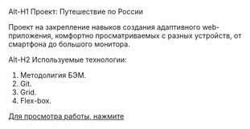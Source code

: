 Alt-H1 Проект: Путешествие по России

Проект на закрепление навыков создания адаптивного web-приложения, комфортно просматриваемых  с разных устройств, от смартфона до большого монитора.

Alt-H2 Используемые технологии:
1. Методолигия БЭМ.
2. Git.
3. Grid.
4. Flex-box.

[Для просмотра работы, нажмите](https://vitotmb.github.io/russian-travel/index.html)
